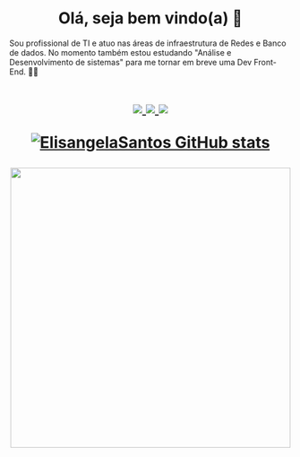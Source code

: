 <html lang="pt" data-color-mode="auto" data-light-theme="light" data-dark-theme="dark" class="translated-ltr"><head>

  <h1 align = "center">
 Olá, seja bem vindo(a)  <g-emoji class="g-emoji" alias="wave" fallback-src="https://github.githubassets.com/images/icons/emoji/unicode/1f44b.png"><font style="vertical-align: inherit;"><font style="vertical-align: inherit;">👋</font></font></g-emoji>
</h1>  
  Sou profissional de TI e atuo nas áreas de infraestrutura de Redes e Banco de dados. No momento também estou estudando "Análise e Desenvolvimento de sistemas" para me tornar em breve uma Dev Front-End.</font></font>
<g-emoji class="g-emoji" alias="man_technologist" fallback-src="https://github.githubassets.com/images/icons/emoji/unicode/1f468-1f4bb.png"><font style="vertical-align: inherit;"><font style="vertical-align: inherit;">👨‍💻</font></font></g-emoji>


  <h1 align = "center">
  
  <a href="https://www.linkedin.com/in/elisangelasp/" rel="nofollow">
      
   <img src="https://camo.githubusercontent.com/a493f6833f99fb3c85788d6d9305e6b7a42b838e5ee5d138fd9a8214a7e77472/68747470733a2f2f696d672e736869656c64732e696f2f62616467652f6c696e6b6564696e2d2532333030373742352e7376673f267374796c653d666f722d7468652d6261646765266c6f676f3d6c696e6b6564696e266c6f676f436f6c6f723d7768697465" data-canonical-src="https://img.shields.io/badge/linkedin-%230077B5.svg?&amp;style=for-the-badge&amp;logo=linkedin&amp;logoColor=white" style="max-width:100%;">
  </a>
  
  <a href="https://instagram.com/elisangela.sp.ti/" rel="nofollow">
    <img src="https://camo.githubusercontent.com/5c3f3164b340475c38f1ec3d8c6d0c6e8656fbccac25d06cfb86477079b88638/68747470733a2f2f696d672e736869656c64732e696f2f62616467652f696e7374616772616d2d2532334534343035462e7376673f267374796c653d666f722d7468652d6261646765266c6f676f3d696e7374616772616d266c6f676f436f6c6f723d7768697465" data-canonical-src="https://img.shields.io/badge/instagram-%23E4405F.svg?&amp;style=for-the-badge&amp;logo=instagram&amp;logoColor=white" style="max-width:100%;">        
  </a>
  
  
  <a href="mailto:elisangela.sp.emp@gmail.com">

<Img src="https://img.shields.io/badge/Gmail-D14836?style=for-the-badge&logo=gmail&logoColor=white" style="max-width:100%;">
</ a >
  
[![ElisangelaSantos GitHub stats](https://github-readme-stats.vercel.app/api?username=ElisangelaSantos)](https://github.com/ElisangelaSantos/github-readme-stats)
  
  
<img 
src=https://github.com/TheDudeThatCode/TheDudeThatCode/blob/master/Assets/Mario_Gameplay.gif width="500">
